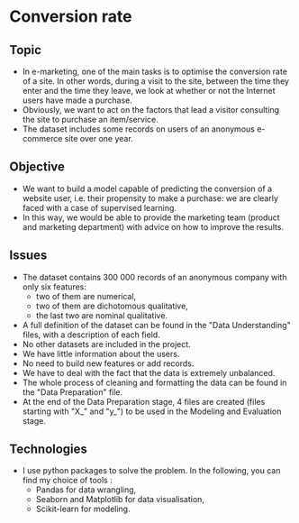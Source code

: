 # Conversion rate


## Topic

* In e-marketing, one of the main tasks is to optimise the conversion rate of a site. In other words, during a visit to the site, between the time they enter and the time they leave, we look at whether or not the Internet users have made a purchase.
* Obviously, we want to act on the factors that lead a visitor consulting the site to purchase an item/service.
* The dataset includes some records on users of an anonymous e-commerce site over one year.


## Objective 

* We want to build a model capable of predicting the conversion of a website user, i.e. their propensity to make a purchase: we are clearly faced with a case of supervised learning.
* In this way, we would be able to provide the marketing team (product and marketing department) with advice on how to improve the results.


## Issues

* The dataset contains 300 000 records of an anonymous company with only six features: 
    * two of them are numerical, 
    * two of them are dichotomous qualitative, 
    * the last two are nominal qualitative.
* A full definition of the dataset can be found in the "Data Understanding" files, with a description of each field.
* No other datasets are included in the project.
* We have little information about the users.
* No need to build new features or add records.
* We have to deal with the fact that the data is extremely unbalanced.
* The whole process of cleaning and formatting the data can be found in the "Data Preparation" file.
* At the end of the Data Preparation stage, 4 files are created (files starting with "X_" and "y_") to be used in the Modeling and Evaluation stage.


## Technologies

* I use python packages to solve the problem. In the following, you can find my choice of tools :
    * Pandas for data wrangling, 
    * Seaborn and Matplotlib for data visualisation, 
    * Scikit-learn for modeling.